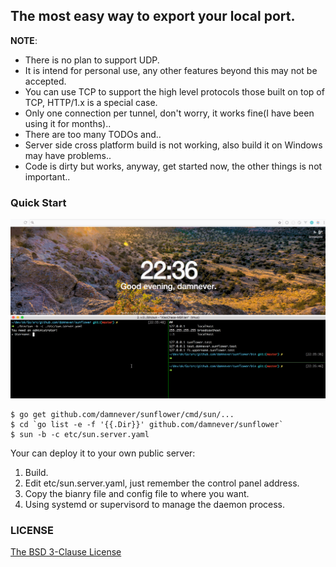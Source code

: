 ## The most easy way to export your local port.

**NOTE**:

- There is no plan to support UDP.
- It is intend for personal use, any other features beyond this may not be accepted.
- You can use TCP to support the high level protocols those built on top of TCP, HTTP/1.x is a special case.
- Only one connection per tunnel, don't worry, it works fine(I have been using it for months)..
- There are too many TODOs and..
- Server side cross platform build is not working, also build it on Windows may have problems..
- Code is dirty but works, anyway, get started now, the other things is not important..

### Quick Start

![sunflower.gif](./sunflower.gif)

```
$ go get github.com/damnever/sunflower/cmd/sun/...
$ cd `go list -e -f '{{.Dir}}' github.com/damnever/sunflower`
$ sun -b -c etc/sun.server.yaml
```

Your can deploy it to your own public server:
 1. Build.
 2. Edit etc/sun.server.yaml, just remember the control panel address.
 3. Copy the bianry file and config file to where you want.
 4. Using systemd or supervisord to manage the daemon process.

### LICENSE

[The BSD 3-Clause License](https://github.com/damnever/sunflower/blob/master/LICENSE)
